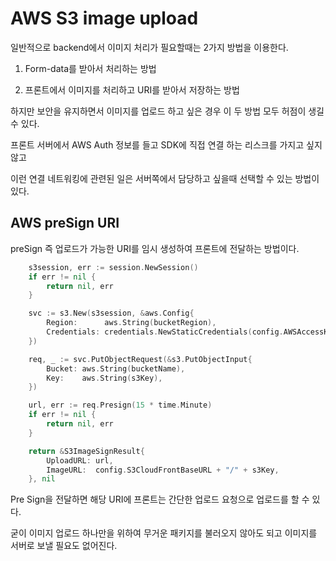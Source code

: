 # AWS S3 image upload

일반적으로 backend에서 이미지 처리가 필요할때는 2가지 방법을 이용한다.

1. Form-data를 받아서 처리하는 방법

2. 프론트에서 이미지를 처리하고 URI를 받아서 저장하는 방법

하지만 보안을 유지하면서 이미지를 업로드 하고 싶은 경우 이 두 방법 모두 허점이 생길 수 있다.

프론트 서버에서 AWS Auth 정보를 들고 SDK에 직접 연결 하는 리스크를 가지고 싶지 않고

이런 연결 네트워킹에 관련된 일은 서버쪽에서 담당하고 싶을때 선택할 수 있는 방법이 있다.

## AWS preSign URI

preSign 즉 업로드가 가능한 URI를 임시 생성하여 프론트에 전달하는 방법이다.

```Go
	s3session, err := session.NewSession()
	if err != nil {
		return nil, err
	}

	svc := s3.New(s3session, &aws.Config{
		Region:      aws.String(bucketRegion),
		Credentials: credentials.NewStaticCredentials(config.AWSAccessKey, config.AWSSecretKey, ""),
	})

	req, _ := svc.PutObjectRequest(&s3.PutObjectInput{
		Bucket: aws.String(bucketName),
		Key:    aws.String(s3Key),
	})

	url, err := req.Presign(15 * time.Minute)
	if err != nil {
		return nil, err
	}

	return &S3ImageSignResult{
		UploadURL: url,
		ImageURL:  config.S3CloudFrontBaseURL + "/" + s3Key,
	}, nil
```

Pre Sign을 전달하면 해당 URI에 프론트는 간단한 업로드 요청으로 업로드를 할 수 있다.

굳이 이미지 업로드 하나만을 위하여 무거운 패키지를 불러오지 않아도 되고 이미지를 서버로 보낼 필요도 없어진다.
